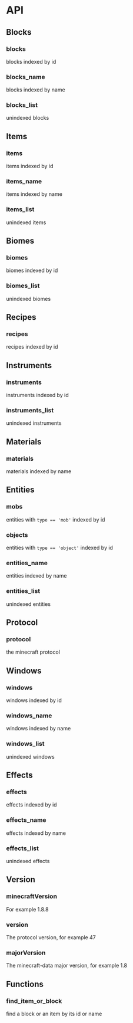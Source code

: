 # API

## Blocks

### blocks

blocks indexed by id

### blocks_name

blocks indexed by name

### blocks_list

unindexed blocks

## Items

### items

items indexed by id

### items_name

items indexed by name

### items_list

unindexed items

## Biomes

### biomes

biomes indexed by id

### biomes_list

unindexed biomes

## Recipes

### recipes

recipes indexed by id

## Instruments

### instruments

instruments indexed by id

### instruments_list

unindexed instruments

## Materials

### materials

materials indexed by name

## Entities

### mobs

entities with `type == 'mob'` indexed by id

### objects

entities with `type == 'object'` indexed by id

### entities_name

entities indexed by name

### entities_list

unindexed entities

## Protocol

### protocol

the minecraft protocol

## Windows

### windows

windows indexed by id

### windows_name

windows indexed by name

### windows_list

unindexed windows

## Effects

### effects

effects indexed by id

### effects_name

effects indexed by name

### effects_list

unindexed effects

## Version

### minecraftVersion

For example 1.8.8

### version

The protocol version, for example 47

### majorVersion

The minecraft-data major version, for example 1.8

## Functions

### find_item_or_block

find a block or an item by its id or name
